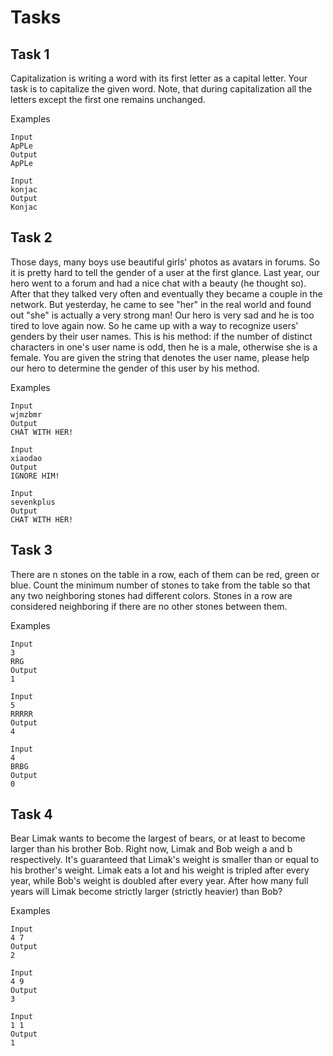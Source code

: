 # Tasks

## Task 1

Capitalization is writing a word with its first letter as a capital letter. Your task is to capitalize the given word. Note, that during capitalization all the letters except the first one remains unchanged.

Examples

```text
Input
ApPLe
Output
ApPLe

Input
konjac
Output
Konjac
```

## Task 2

Those days, many boys use beautiful girls' photos as avatars in forums. So it is pretty hard to tell the gender of a user at the first glance. Last year, our hero went to a forum and had a nice chat with a beauty (he thought so). After that they talked very often and eventually they became a couple in the network. But yesterday, he came to see "her" in the real world and found out "she" is actually a very strong man! Our hero is very sad and he is too tired to love again now. So he came up with a way to recognize users' genders by their user names. This is his method: if the number of distinct characters in one's user name is odd, then he is a male, otherwise she is a female. You are given the string that denotes the user name, please help our hero to determine the gender of this user by his method.

Examples

```text
Input
wjmzbmr
Output
CHAT WITH HER!

Input
xiaodao
Output
IGNORE HIM!

Input
sevenkplus
Output
CHAT WITH HER!
```

## Task 3

There are n stones on the table in a row, each of them can be red, green or blue. Count the minimum number of stones to take from the table so that any two neighboring stones had different colors. Stones in a row are considered neighboring if there are no other stones between them.

Examples

```text
Input
3
RRG
Output
1

Input
5
RRRRR
Output
4

Input
4
BRBG
Output
0
```

## Task 4

Bear Limak wants to become the largest of bears, or at least to become larger than his brother Bob. Right now, Limak and Bob weigh a and b respectively. It's guaranteed that Limak's weight is smaller than or equal to his brother's weight. Limak eats a lot and his weight is tripled after every year, while Bob's weight is doubled after every year. After how many full years will Limak become strictly larger (strictly heavier) than Bob?

Examples

```text
Input
4 7
Output
2

Input
4 9
Output
3

Input
1 1
Output
1
```

